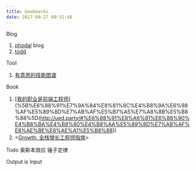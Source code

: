```yaml
---
title: bookmarks
date: 2017-09-27 00:31:48
---
```

Blog

1. [phodal](https://www.phodal.com/) blog
2. [todd](https://toddmotto.com/)

Tool

1. [有意思的技能图谱](http://skill-map.stuq.org/)

Book

1. [[我的职业是前端工程师](http://ued.party/#我要成为一个前端设计师)](%5B%E6%88%91%E7%9A%84%E8%81%8C%E4%B8%9A%E6%98%AF%E5%89%8D%E7%AB%AF%E5%B7%A5%E7%A8%8B%E5%B8%88%5D(http://ued.party/#%E6%88%91%E8%A6%81%E6%88%90%E4%B8%BA%E4%B8%80%E4%B8%AA%E5%89%8D%E7%AB%AF%E8%AE%BE%E8%AE%A1%E5%B8%88))
2. <[Growth: 全栈增长工程师指南](http://growth.phodal.com/)>

Todo
奥斯本效应
锤子定律

Output is Input
